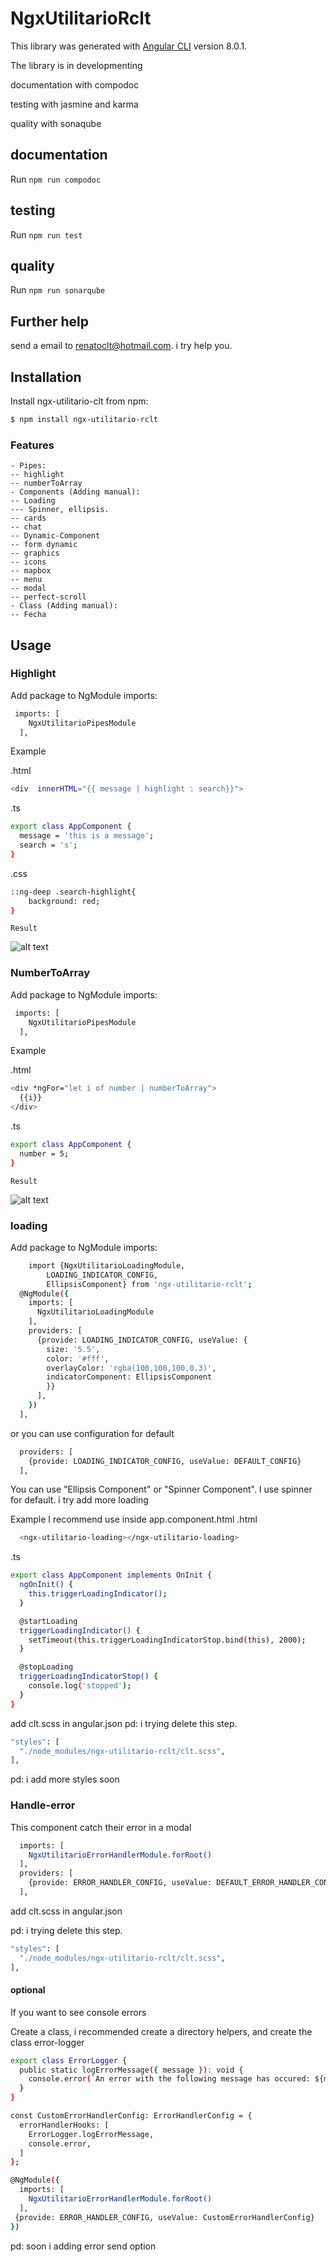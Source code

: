 # NgxUtilitarioRclt


This library was generated with [Angular CLI](https://github.com/angular/angular-cli) version 8.0.1.

The library is in developmenting

documentation with compodoc

testing with jasmine and karma

quality with sonaqube

## documentation

Run `npm run compodoc` 

## testing

Run `npm run test` 

## quality

Run `npm run sonarqube` 

## Further help

send a email to renatoclt@hotmail.com. i try help you.

## Installation

Install ngx-utilitario-clt from npm:

```sh
$ npm install ngx-utilitario-rclt
```

### Features

    - Pipes:
    -- highlight
    -- numberToArray
    - Components (Adding manual):
    -- Loading 
    --- Spinner, ellipsis.
    -- cards
    -- chat
    -- Dynamic-Component
    -- form dynamic
    -- graphics
    -- icons
    -- mapbox
    -- menu
    -- modal
    -- perfect-scroll
    - Class (Adding manual):
    -- Fecha

## Usage

### Highlight

Add package to NgModule imports:

```sh
 imports: [
    NgxUtilitarioPipesModule
  ],
```

  Example

.html
```sh
<div  innerHTML="{{ message | highlight : search}}">
```
.ts
```sh
export class AppComponent {
  message = 'this is a message';
  search = 's';
}
```
.css
```sh
::ng-deep .search-highlight{
    background: red;
}
```

    Result

![alt text](https://firebasestorage.googleapis.com/v0/b/ngx-utilitario-rclt.appspot.com/o/highlight.PNG?alt=media&token=2f67da16-abdf-4a74-8933-d106b889634d)

### NumberToArray

Add package to NgModule imports:

```sh
 imports: [
    NgxUtilitarioPipesModule
  ],
```

  Example

.html
```sh
<div *ngFor="let i of number | numberToArray">
  {{i}}
</div>
```
.ts
```sh
export class AppComponent {
  number = 5;
}
```

    Result

![alt text](https://firebasestorage.googleapis.com/v0/b/ngx-utilitario-rclt.appspot.com/o/numberToArray.PNG?alt=media&token=cd0ae69f-d8b3-4c8b-82c1-8b66676d0a5a)


### loading



Add package to NgModule imports:

```sh
    import {NgxUtilitarioLoadingModule,
        LOADING_INDICATOR_CONFIG,
        EllipsisComponent} from 'ngx-utilitario-rclt';
  @NgModule({
    imports: [
      NgxUtilitarioLoadingModule
    ],
    providers: [
      {provide: LOADING_INDICATOR_CONFIG, useValue: {
        size: '5.5',
        color: '#fff',
        overlayColor: 'rgba(100,100,100,0.3)',
        indicatorComponent: EllipsisComponent
        }}
      ],
    })
  ],
```

or you can use configuration for default

```sh
  providers: [
    {provide: LOADING_INDICATOR_CONFIG, useValue: DEFAULT_CONFIG}
  ],
```
You can use "Ellipsis Component" or "Spinner Component". I use spinner for default. i try add more loading

  Example
I recommend use inside app.component.html
.html
```sh
  <ngx-utilitario-loading></ngx-utilitario-loading>
```
.ts
```sh
export class AppComponent implements OnInit {
  ngOnInit() {
    this.triggerLoadingIndicator();
  }

  @startLoading
  triggerLoadingIndicator() {
    setTimeout(this.triggerLoadingIndicatorStop.bind(this), 2000);
  }

  @stopLoading
  triggerLoadingIndicatorStop() {
    console.log('stopped');
  }
}

```

add clt.scss in angular.json
pd: i trying delete this step.

```sh
"styles": [
  "./node_modules/ngx-utilitario-rclt/clt.scss",
],
```

pd: i add more styles soon



### Handle-error

This component catch their error in a modal


```sh
  imports: [
    NgxUtilitarioErrorHandlerModule.forRoot()
  ],
  providers: [
    {provide: ERROR_HANDLER_CONFIG, useValue: DEFAULT_ERROR_HANDLER_CONFIG}
  ],
```

add clt.scss in angular.json

pd: i trying delete this step.

```sh
"styles": [
  "./node_modules/ngx-utilitario-rclt/clt.scss",
],
```

#### optional

If you want to see console errors

Create a class, i recommended create a directory helpers, and  create the class error-logger
```sh
export class ErrorLogger {
  public static logErrorMessage({ message }): void {
    console.error(`An error with the following message has occured: ${message}`)
  }
}

```
```sh
const CustomErrorHandlerConfig: ErrorHandlerConfig = {
  errorHandlerHooks: [
    ErrorLogger.logErrorMessage,
    console.error,
  ]
};

@NgModule({
  imports: [
    NgxUtilitarioErrorHandlerModule.forRoot()
  ],
 {provide: ERROR_HANDLER_CONFIG, useValue: CustomErrorHandlerConfig}
})
```

pd: soon i adding error send option
